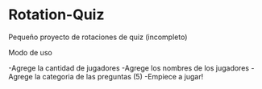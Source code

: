 # Rotation-Quiz
Pequeño proyecto de rotaciones de quiz (incompleto)

Modo de uso

-Agrege la cantidad de jugadores
-Agrege los nombres de los jugadores
-Agrege la categoria de las preguntas (5)
-Empiece a jugar!
